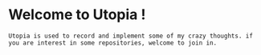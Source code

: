 # Welcome to Utopia !
	Utopia is used to record and implement some of my crazy thoughts. if you are interest in some repositories, welcome to join in.



